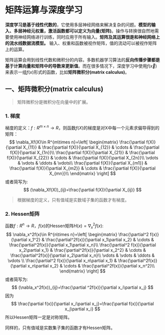 # 矩阵运算与深度学习

**深度学习是基于线性代数的**，它使用多层神经网络来解决复杂的问题。**模型的输入、多层神经元权重，激活函数都可以定义为向量(矩阵)**。操作与转换很自然地需要使用神经网络进行训练，同时应用于所有输入。**矩阵及其运算很是和神经网络上的流水线数据流模型。** 输入、权重和函数被视作矩阵，值的流动可以被视作矩阵上的运算。

矩阵运算会用到线性代数和微积分的内容。多数机器学习算法的**反向传播步骤都是基于计算向量和矩阵中的导数来更新值**。而在很多情况下，深度学习中使用$f(\vec{x})$来表示一组$f(x)$形式的函数，比如**矩阵微积分(matrix calculus)**。

## 一、矩阵微积分(matrix calculus)

> 矩阵微积分是微积分在向量中的扩展。	

### 1. 梯度

梯度的定义：$f:R^{m\times n} \rightarrow R$，则函数$f(X)$的梯度是对X中每一个元素求偏导得到的矩阵：
$$
\nabla_Xf(X)\in R^{m\times n}=\left[
\begin{matrix}
\frac{\partial f(X)}{\partial X_{11}} & \frac{\partial f(X)}{\partial X_{12}} & \cdots & \frac{\partial f(X)}{\partial X_{1n}}\\
\frac{\partial f(X)}{\partial X_{21}} & \frac{\partial f(X)}{\partial X_{22}} & \cdots & \frac{\partial f(X)}{\partial X_{2n}}\\
\vdots & \vdots & \ddots & \vdots\\
\frac{\partial f(X)}{\partial X_{m1}} & \frac{\partial f(X)}{\partial X_{m2}} & \cdots & \frac{\partial f(X)}{\partial X_{mn}}\\
\end{matrix}
\right]
$$
或者简写为:
$$
(\nabla_Xf(X))_{ij}=\frac{\partial f(X)}{\partial X_{ij}}
$$

> 根据梯度的定义，只有值域是实数域子集的函数才有梯度。

### 2. Hessen矩阵

函数$f:R^n\rightarrow R$，$f(x)$的Hessen矩阵$H(x)=\nabla_x^2f(x)$:
$$
\nabla_x^2f(x)\in R^{n\times n}=\left[
\begin{matrix}
\frac{\partial^2 f(x)}{\partial x_1^2} & \frac{\partial^2f(x)}{\partial x_1\partial x_2} & \cdots & \frac{\partial^2f(x)}{\partial x_1\partial x_n}\\
\frac{\partial^2 f(x)}{\partial x_2\partial x_1} & \frac{\partial^2f(x)}{\partial x_2^2} & \cdots & \frac{\partial^2f(x)}{\partial x_2\partial x_n}\\
\vdots & \vdots & \ddots & \vdots \\
\frac{\partial^2 f(x)}{\partial x_n\partial x_1} & \frac{\partial^2f(x)}{\partial x_n\partial x_2} & \cdots & \frac{\partial^2f(x)}{\partial x_n^2}\\
\end{matrix}
\right]
$$
或者简写为:
$$
(\nabla_x^2f(x))_{ij}=\frac{\partial ^2f(x)}{\partial x_i\partial x_j}
$$
因为
$$
\frac{\partial f(x)}{\partial x_i\partial x_j}=\frac{\partial f(x)}{\partial x_j\partial x_i}
$$
所以Hessen矩阵一定是对称矩阵。

同样的，只有值域是实数集子集的函数才有Hessen矩阵。